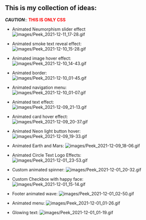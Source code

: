 ## This is my collection of ideas:

**_CAUTION_**:: <span style="color: red">**THIS IS ONLY CSS**</span>

- Animated Neumorphism slider effect<br>
  ![images/Peek_2021-12-11_17-28.gif](images/Peek_2021-12-11_17-28.gif)

- Animated smoke text reveal effect:<br>
  ![images/Peek_2021-12-10_15-28.gif](images/Peek_2021-12-10_15-28.gif)

- Animated image hover effect:<br>
  ![images/Peek_2021-12-10_14-43.gif](images/Peek_2021-12-10_14-43.gif)

- Animated border:<br>
  ![images/Peek_2021-12-10_01-45.gif](images/Peek_2021-12-10_01-45.gif)

- Animated navigation menu:<br>
  ![images/Peek_2021-12-10_01-07.gif](images/Peek_2021-12-10_01-07.gif)

- Animated text effect:<br>
  ![images/Peek_2021-12-09_21-13.gif](images/Peek_2021-12-09_21-13.gif)

- Animated card hover effect:<br>
  ![images/Peek_2021-12-09_20-37.gif](images/Peek_2021-12-09_20-37.gif)

- Animated Neon light button hover:<br>
  ![images/Peek_2021-12-09_19-33.gif](images/Peek_2021-12-09_19-33.gif)

- Animated Earth and Mars:
  ![images/Peek_2021-12-09_18-06.gif](images/Peek_2021-12-09_18-06.gif)

- Animated Circle Text Logo Effects:
  ![images/Peek_2021-12-01_23-53.gif](images/Peek_2021-12-01_23-53.gif)

- Custom animated spinner:
  ![images/Peek_2021-12-01_20-32.gif](images/Peek_2021-12-01_20-32.gif)

- Custom Checkbox with happy face:
  ![images/Peek_2021-12-01_15-14.gif](images/Peek_2021-12-01_15-14.gif)

- Footer animated wave:
  ![images/Peek_2021-12-01_02-50.gif](images/Peek_2021-12-01_02-50.gif)

- Animated menu:
  ![images/Peek_2021-12-01_01-26.gif](images/Peek_2021-12-01_01-26.gif)

- Glowing text:
  ![images/Peek_2021-12-01_01-19.gif](images/Peek_2021-12-01_01-19.gif)
